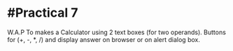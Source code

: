 #Practical 7
============
W.A.P To makes a Calculator using 2 text boxes (for two operands). Buttons for (+, -, *, /) and display answer on browser or on alert dialog box. 
